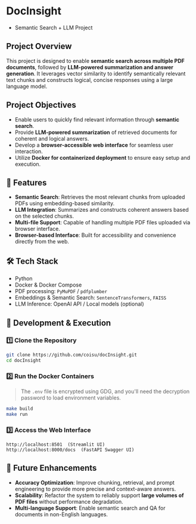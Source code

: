 # DocInsight
- Semantic Search + LLM Project

## Project Overview
This project is designed to enable **semantic search across multiple PDF documents**, followed by **LLM-powered summarization and answer generation**. It leverages vector similarity to identify semantically relevant text chunks and constructs logical, concise responses using a large language model.

## Project Objectives
- Enable users to quickly find relevant information through **semantic search**.
- Provide **LLM-powered summarization** of retrieved documents for coherent and logical answers.
- Develop a **browser-accessible web interface** for seamless user interaction.
- Utilize **Docker for containerized deployment** to ensure easy setup and execution.

## 🚀 Features

- **Semantic Search**: Retrieves the most relevant chunks from uploaded PDFs using embedding-based similarity.
- **LLM Integration**: Summarizes and constructs coherent answers based on the selected chunks.
- **Multi-file Support**: Capable of handling multiple PDF files uploaded via browser interface.
- **Browser-based Interface**: Built for accessibility and convenience directly from the web.

## 🛠️ Tech Stack

- Python
- Docker & Docker Compose
- PDF processing: `PyMuPDF` / `pdfplumber`
- Embeddings & Semantic Search: `SentenceTransformers`, `FAISS`
- LLM Inference: OpenAI API / Local models (optional)



## 🚀 Development & Execution
### 1️⃣ Clone the Repository
```bash
git clone https://github.com/coisu/docInsight.git
cd docInsight
```

### 2️⃣ Run the Docker Containers
> The `.env` file is encrypted using GDG, and you'll need the decryption password to load environment variables.

```bash
make build
make run
```

### 3️⃣ Access the Web Interface
```
http://localhost:8501  (Streamlit UI)
http://localhost:8000/docs  (FastAPI Swagger UI)
```

## 📌 Future Enhancements
- **Accuracy Optimization**: Improve chunking, retrieval, and prompt engineering to provide more precise and context-aware answers.
- **Scalability**: Refactor the system to reliably support **large volumes of PDF files** without performance degradation.
- **Multi-language Support**: Enable semantic search and QA for documents in non-English languages.


